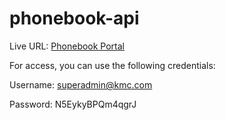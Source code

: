 ﻿# phonebook-api

Live URL: [Phonebook Portal](https://phonebook-portal-woo1.vercel.app/login)

For access, you can use the following credentials:

Username: superadmin@kmc.com

Password: N5EykyBPQm4qgrJ
